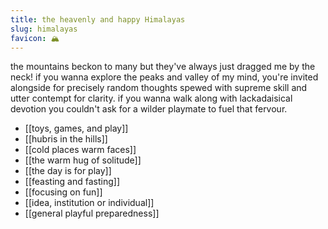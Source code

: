 ```yaml
---
title: the heavenly and happy Himalayas
slug: himalayas
favicon: 🏔
---
```

the mountains beckon to many but they've always just dragged me by the neck! if you wanna explore the peaks and valley of my mind, you're invited alongside for precisely random thoughts spewed with supreme skill and utter contempt for clarity. if you wanna walk along with lackadaisical devotion you couldn't ask for a wilder  playmate to fuel that fervour. 

- [[toys, games, and play]]
- [[hubris in the hills]]
- [[cold places warm faces]]
- [[the warm hug of solitude]]
- [[the day is for play]]
- [[feasting and fasting]]
- [[focusing on fun]]
- [[idea, institution or individual]]
- [[general playful preparedness]]